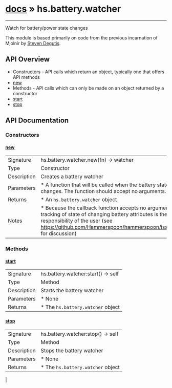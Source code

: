 # [docs](index.md) » hs.battery.watcher
---

Watch for battery/power state changes

This module is based primarily on code from the previous incarnation of Mjolnir by [Steven Degutis](https://github.com/sdegutis/).

## API Overview
* Constructors - API calls which return an object, typically one that offers API methods
 * [new](#new)
* Methods - API calls which can only be made on an object returned by a constructor
 * [start](#start)
 * [stop](#stop)

## API Documentation
### Constructors

#### [new](#new)
|             |                 |
| ------------|-----------------|
| Signature   | hs.battery.watcher.new(fn) -> watcher  |
| Type        | Constructor |
| Description | Creates a battery watcher |
| Parameters |  * A function that will be called when the battery state changes. The function should accept no arguments. |
| Returns |  * An `hs.battery.watcher` object |
| Notes |  * Because the callback function accepts no arguments, tracking of state of changing battery attributes is the responsibility of the user (see https://github.com/Hammerspoon/hammerspoon/issues/166 for discussion) |

### Methods

#### [start](#start)
|             |                 |
| ------------|-----------------|
| Signature   | hs.battery.watcher:start() -> self  |
| Type        | Method |
| Description | Starts the battery watcher |
| Parameters |  * None |
| Returns |  * The `hs.battery.watcher` object |


#### [stop](#stop)
|             |                 |
| ------------|-----------------|
| Signature   | hs.battery.watcher:stop() -> self  |
| Type        | Method |
| Description | Stops the battery watcher |
| Parameters |  * None |
| Returns |  * The `hs.battery.watcher` object |
 |
